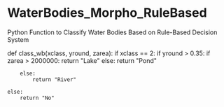 # WaterBodies_Morpho_RuleBased
Python Function to Classify Water Bodies Based on Rule-Based Decision System


def class_wb(xclass, yround, zarea):
    if xclass == 2:
        if yround > 0.35:
            if zarea > 2000000:
                return "Lake"
            else:
                return "Pond"
            
        else:
            return "River"
        
    else:
        return "No"
